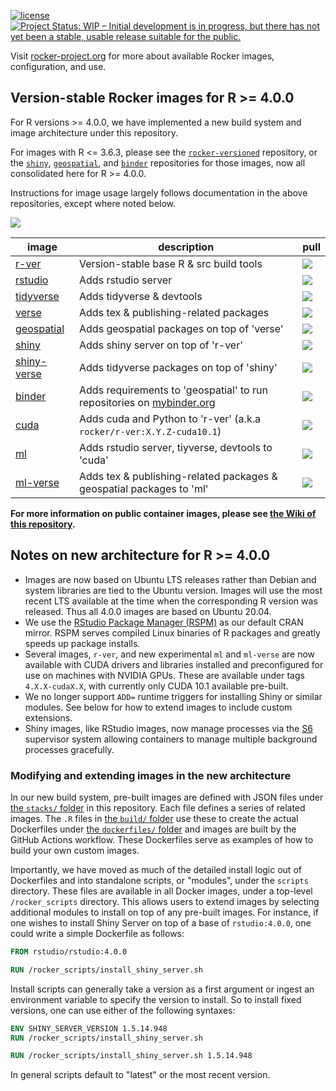 [![license](https://img.shields.io/badge/license-GPLv2-blue.svg)](https://opensource.org/licenses/GPL-2.0)
[![Project Status: WIP – Initial development is in progress, but there has not yet been a stable, usable release suitable for the public.](https://www.repostatus.org/badges/latest/wip.svg)](https://www.repostatus.org/#wip)

Visit [rocker-project.org](https://rocker-project.org) for more about available Rocker images, configuration, and use.

## Version-stable Rocker images for R >= 4.0.0

For R versions >= 4.0.0, we have implemented a new build system and image architecture under this repository.

For images with R <= 3.6.3, please see the [`rocker-versioned`](https://github.com/rocker-org/rocker-versioned) repository,
or the [`shiny`](https://github.com/rocker-org/shiny), [`geospatial`](https://github.com/rocker-org/geospatial), and [`binder`](https://github.com/rocker-org/binder) repositories for those images, now all consolidated here for R >= 4.0.0.

Instructions for image usage largely follows documentation in the above repositories, except where noted below.

![](https://avatars0.githubusercontent.com/u/9100160?v=3&s=200)

image                                                      | description                                                                                    | pull
-----------------------------------------------------------|------------------------------------------------------------------------------------------------|---------------------------------------------------------------------------------------------------------------
[r-ver](https://hub.docker.com/r/rocker/r-ver)             | Version-stable base R & src build tools                                                        | [![](https://img.shields.io/docker/pulls/rocker/r-ver.svg)](https://hub.docker.com/r/rocker/r-ver)
[rstudio](https://hub.docker.com/r/rocker/rstudio)         | Adds rstudio server                                                                            | [![](https://img.shields.io/docker/pulls/rocker/rstudio.svg)](https://hub.docker.com/r/rocker/rstudio)
[tidyverse](https://hub.docker.com/r/rocker/tidyverse)     | Adds tidyverse & devtools                                                                      | [![](https://img.shields.io/docker/pulls/rocker/tidyverse.svg)](https://hub.docker.com/r/rocker/tidyverse)
[verse](https://hub.docker.com/r/rocker/verse)             | Adds tex & publishing-related packages                                                         | [![](https://img.shields.io/docker/pulls/rocker/verse.svg)](https://hub.docker.com/r/rocker/verse)
[geospatial](https://hub.docker.com/r/rocker/geospatial)   | Adds geospatial packages on top of 'verse'                                                     | [![](https://img.shields.io/docker/pulls/rocker/geospatial.svg)](https://hub.docker.com/r/rocker/geospatial)
[shiny](https://hub.docker.com/r/rocker/shiny)             | Adds shiny server on top of 'r-ver'                                                            | [![](https://img.shields.io/docker/pulls/rocker/shiny.svg)](https://hub.docker.com/r/rocker/shiny)
[shiny-verse](https://hub.docker.com/r/rocker/shiny-verse) | Adds tidyverse packages on top of 'shiny'                                                      | [![](https://img.shields.io/docker/pulls/rocker/shiny-verse.svg)](https://hub.docker.com/r/rocker/shiny-verse)
[binder](https://hub.docker.com/r/rocker/binder)           | Adds requirements to 'geospatial' to run repositories on [mybinder.org](https://mybinder.org/) | [![](https://img.shields.io/docker/pulls/rocker/binder.svg)](https://hub.docker.com/r/rocker/binder)
[cuda](https://hub.docker.com/r/rocker/cuda)               | Adds cuda and Python to 'r-ver' (a.k.a `rocker/r-ver:X.Y.Z-cuda10.1`)                          | [![](https://img.shields.io/docker/pulls/rocker/cuda.svg)](https://hub.docker.com/r/rocker/cuda)
[ml](https://hub.docker.com/r/rocker/ml)                   | Adds rstudio server, tiyverse, devtools to 'cuda'                                              | [![](https://img.shields.io/docker/pulls/rocker/ml.svg)](https://hub.docker.com/r/rocker/ml)
[ml-verse](https://hub.docker.com/r/rocker/ml-verse)       | Adds tex & publishing-related packages & geospatial packages to 'ml'                           | [![](https://img.shields.io/docker/pulls/rocker/ml-verse.svg)](https://hub.docker.com/r/rocker/ml-verse)

**For more information on public container images, please see [the Wiki of this repository](https://github.com/rocker-org/rocker-versioned2/wiki).**

## Notes on new architecture for R >= 4.0.0

- Images are now based on Ubuntu LTS releases rather than Debian and system libraries are tied to the Ubuntu version. Images will use the most recent LTS available at the time when the corresponding R version was released. Thus all 4.0.0 images are based on Ubuntu 20.04.
- We use the [RStudio Package Manager (RSPM)](https://packagemanager.rstudio.com) as our default CRAN mirror.  RSPM serves compiled Linux
   binaries of R packages and greatly speeds up package installs.
- Several images, `r-ver`, and new experimental `ml` and `ml-verse` are now available with CUDA drivers and libraries installed and preconfigured for use on machines with NVIDIA GPUs.  These are available under tags `4.X.X-cudaX.X`, with currently only CUDA 10.1 available pre-built.
- We no longer support `ADD=` runtime triggers for installing Shiny or similar modules.  See below for how to extend images to include custom extensions.
- Shiny images, like RStudio images, now manage processes via the [S6](https://github.com/just-containers/s6-overlay) supervisor system allowing containers to manage multiple background processes gracefully.

### Modifying and extending images in the new architecture

In our new build system, pre-built images are defined with JSON files under [the `stacks/` folder](./stacks)
in this repository.  Each file defines a series of related images.  The `.R` files in [the `build/`
folder](./build) use these to create the actual Dockerfiles under [the `dockerfiles/` folder](./dockerfiles) and images are built by the GitHub Actions workflow.
These Dockerfiles serve as examples of how to build your own custom images.

Importantly, we have moved as much of the detailed install logic out of Dockerfiles and into standalone scripts, or "modules", under the `scripts` directory.  These files are available in all Docker images, under a top-level `/rocker_scripts` directory.  This allows users to extend images by selecting additional modules to install on top of any pre-built images.  For instance, if one wishes to install Shiny Server on top of a base of `rstudio:4.0.0`, one could write a simple Dockerfile as follows:

```Dockerfile
FROM rstudio/rstudio:4.0.0

RUN /rocker_scripts/install_shiny_server.sh
```

Install scripts can generally take a version as a first argument or ingest an environment variable to specify the version to install. So to install fixed versions, one can use either of the following syntaxes:

```Dockerfile
ENV SHINY_SERVER_VERSION 1.5.14.948
RUN /rocker_scripts/install_shiny_server.sh

```

```Dockerfile
RUN /rocker_scripts/install_shiny_server.sh 1.5.14.948
```

In general scripts default to "latest" or the most recent version.
